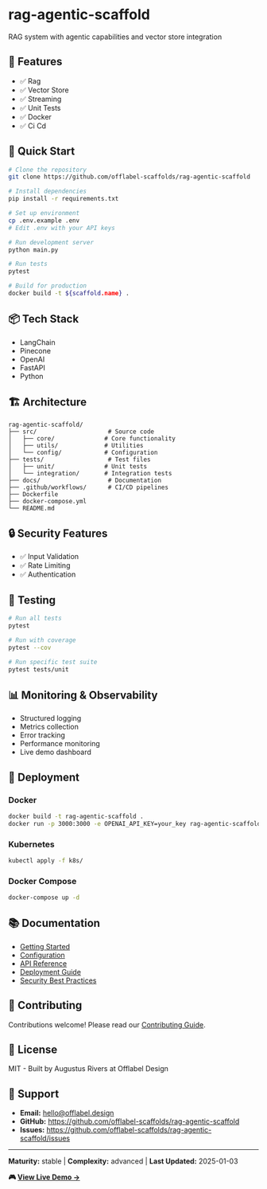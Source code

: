 # rag-agentic-scaffold

RAG system with agentic capabilities and vector store integration

## 🎯 Features

- ✅ Rag
- ✅ Vector Store
- ✅ Streaming
- ✅ Unit Tests
- ✅ Docker
- ✅ Ci Cd

## 🚀 Quick Start

```bash
# Clone the repository
git clone https://github.com/offlabel-scaffolds/rag-agentic-scaffold

# Install dependencies
pip install -r requirements.txt

# Set up environment
cp .env.example .env
# Edit .env with your API keys

# Run development server
python main.py

# Run tests
pytest

# Build for production
docker build -t ${scaffold.name} .
```

## 📦 Tech Stack

- LangChain
- Pinecone
- OpenAI
- FastAPI
- Python

## 🏗️ Architecture

```
rag-agentic-scaffold/
├── src/                    # Source code
│   ├── core/              # Core functionality
│   ├── utils/             # Utilities
│   └── config/            # Configuration
├── tests/                  # Test files
│   ├── unit/              # Unit tests
│   └── integration/       # Integration tests
├── docs/                   # Documentation
├── .github/workflows/      # CI/CD pipelines
├── Dockerfile
├── docker-compose.yml
└── README.md
```

## 🔒 Security Features

- ✅ Input Validation
- ✅ Rate Limiting
- ✅ Authentication

## 🧪 Testing

```bash
# Run all tests
pytest

# Run with coverage
pytest --cov

# Run specific test suite
pytest tests/unit
```

## 📊 Monitoring & Observability

- Structured logging
- Metrics collection
- Error tracking
- Performance monitoring
- Live demo dashboard

## 🚢 Deployment

### Docker
```bash
docker build -t rag-agentic-scaffold .
docker run -p 3000:3000 -e OPENAI_API_KEY=your_key rag-agentic-scaffold
```

### Kubernetes
```bash
kubectl apply -f k8s/
```

### Docker Compose
```bash
docker-compose up -d
```

## 📚 Documentation

- [Getting Started](./docs/getting-started.md)
- [Configuration](./docs/configuration.md)
- [API Reference](./docs/api-reference.md)
- [Deployment Guide](./docs/deployment.md)
- [Security Best Practices](./docs/security.md)

## 🤝 Contributing

Contributions welcome! Please read our [Contributing Guide](CONTRIBUTING.md).

## 📄 License

MIT - Built by Augustus Rivers at Offlabel Design

## 💬 Support

- **Email:** hello@offlabel.design
- **GitHub:** https://github.com/offlabel-scaffolds/rag-agentic-scaffold
- **Issues:** https://github.com/offlabel-scaffolds/rag-agentic-scaffold/issues

---

**Maturity:** stable | **Complexity:** advanced | **Last Updated:** 2025-01-03

**🎮 [View Live Demo →](https://demo.offlabel.design/rag-agentic-scaffold)**

